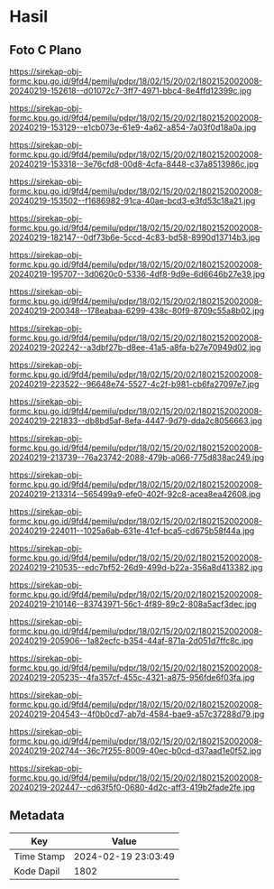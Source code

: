 # Hasil

## Foto C Plano

https://sirekap-obj-formc.kpu.go.id/9fd4/pemilu/pdpr/18/02/15/20/02/1802152002008-20240219-152618--d01072c7-3ff7-4971-bbc4-8e4ffd12399c.jpg

https://sirekap-obj-formc.kpu.go.id/9fd4/pemilu/pdpr/18/02/15/20/02/1802152002008-20240219-153129--e1cb073e-61e9-4a62-a854-7a03f0d18a0a.jpg

https://sirekap-obj-formc.kpu.go.id/9fd4/pemilu/pdpr/18/02/15/20/02/1802152002008-20240219-153318--3e76cfd8-00d8-4cfa-8448-c37a8513986c.jpg

https://sirekap-obj-formc.kpu.go.id/9fd4/pemilu/pdpr/18/02/15/20/02/1802152002008-20240219-153502--f1686982-91ca-40ae-bcd3-e3fd53c18a21.jpg

https://sirekap-obj-formc.kpu.go.id/9fd4/pemilu/pdpr/18/02/15/20/02/1802152002008-20240219-182147--0df73b6e-5ccd-4c83-bd58-8990d13714b3.jpg

https://sirekap-obj-formc.kpu.go.id/9fd4/pemilu/pdpr/18/02/15/20/02/1802152002008-20240219-195707--3d0620c0-5336-4df8-9d9e-6d6646b27e39.jpg

https://sirekap-obj-formc.kpu.go.id/9fd4/pemilu/pdpr/18/02/15/20/02/1802152002008-20240219-200348--178eabaa-6299-438c-80f9-8709c55a8b02.jpg

https://sirekap-obj-formc.kpu.go.id/9fd4/pemilu/pdpr/18/02/15/20/02/1802152002008-20240219-202242--a3dbf27b-d8ee-41a5-a8fa-b27e70949d02.jpg

https://sirekap-obj-formc.kpu.go.id/9fd4/pemilu/pdpr/18/02/15/20/02/1802152002008-20240219-223522--96648e74-5527-4c2f-b981-cb6fa27097e7.jpg

https://sirekap-obj-formc.kpu.go.id/9fd4/pemilu/pdpr/18/02/15/20/02/1802152002008-20240219-221833--db8bd5af-8efa-4447-9d79-dda2c8056663.jpg

https://sirekap-obj-formc.kpu.go.id/9fd4/pemilu/pdpr/18/02/15/20/02/1802152002008-20240219-213739--76a23742-2088-479b-a066-775d838ac249.jpg

https://sirekap-obj-formc.kpu.go.id/9fd4/pemilu/pdpr/18/02/15/20/02/1802152002008-20240219-213314--565499a9-efe0-402f-92c8-acea8ea42608.jpg

https://sirekap-obj-formc.kpu.go.id/9fd4/pemilu/pdpr/18/02/15/20/02/1802152002008-20240219-224011--1025a6ab-631e-41cf-bca5-cd675b58f44a.jpg

https://sirekap-obj-formc.kpu.go.id/9fd4/pemilu/pdpr/18/02/15/20/02/1802152002008-20240219-210535--edc7bf52-26d9-499d-b22a-356a8d413382.jpg

https://sirekap-obj-formc.kpu.go.id/9fd4/pemilu/pdpr/18/02/15/20/02/1802152002008-20240219-210146--83743971-56c1-4f89-89c2-808a5acf3dec.jpg

https://sirekap-obj-formc.kpu.go.id/9fd4/pemilu/pdpr/18/02/15/20/02/1802152002008-20240219-205906--1a82ecfc-b354-44af-871a-2d051d7ffc8c.jpg

https://sirekap-obj-formc.kpu.go.id/9fd4/pemilu/pdpr/18/02/15/20/02/1802152002008-20240219-205235--4fa357cf-455c-4321-a875-956fde6f03fa.jpg

https://sirekap-obj-formc.kpu.go.id/9fd4/pemilu/pdpr/18/02/15/20/02/1802152002008-20240219-204543--4f0b0cd7-ab7d-4584-bae9-a57c37288d79.jpg

https://sirekap-obj-formc.kpu.go.id/9fd4/pemilu/pdpr/18/02/15/20/02/1802152002008-20240219-202744--36c7f255-8009-40ec-b0cd-d37aad1e0f52.jpg

https://sirekap-obj-formc.kpu.go.id/9fd4/pemilu/pdpr/18/02/15/20/02/1802152002008-20240219-202447--cd63f5f0-0680-4d2c-aff3-419b2fade2fe.jpg


## Metadata

| Key        | Value               |
| ---------- | ------------------- |
| Time Stamp | 2024-02-19 23:03:49 |
| Kode Dapil | 1802                |



